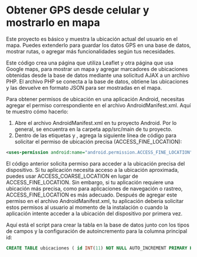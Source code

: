 # Obtener GPS desde celular y mostrarlo en mapa

Este proyecto es básico y muestra la ubicación actual del usuario en el mapa. Puedes extenderlo para guardar los datos GPS en una base de datos, mostrar rutas, o agregar más funcionalidades según tus necesidades.

Este código crea una página que utiliza Leaflet y otra página que usa Google maps, para mostrar un mapa y agregar marcadores de ubicaciones obtenidas desde la base de datos mediante una solicitud AJAX a un archivo PHP. El archivo PHP se conecta a la base de datos, obtiene las ubicaciones y las devuelve en formato JSON para ser mostradas en el mapa.



Para obtener permisos de ubicación en una aplicación Android, necesitas agregar el permiso correspondiente en el archivo AndroidManifest.xml. Aquí te muestro cómo hacerlo:

1.	Abre el archivo AndroidManifest.xml en tu proyecto Android. Por lo general, se encuentra en la carpeta app/src/main de tu proyecto.
2.	Dentro de las etiquetas <manifest> y </manifest>, agrega la siguiente línea de código para solicitar el permiso de ubicación precisa (ACCESS_FINE_LOCATION):

```xml
<uses-permission android:name="android.permission.ACCESS_FINE_LOCATION" /> 
```


El código anterior solicita permiso para acceder a la ubicación precisa del dispositivo. Si tu aplicación necesita acceso a la ubicación aproximada, puedes usar ACCESS_COARSE_LOCATION en lugar de ACCESS_FINE_LOCATION. Sin embargo, si tu aplicación requiere una ubicación más precisa, como para aplicaciones de navegación o rastreo, ACCESS_FINE_LOCATION es más adecuado.
Después de agregar este permiso en el archivo AndroidManifest.xml, tu aplicación debería solicitar estos permisos al usuario al momento de la instalación o cuando la aplicación intente acceder a la ubicación del dispositivo por primera vez.

Aquí está el script para crear la tabla en la base de datos junto con los tipos de campos y la configuración de autoincremento para la columna principal id:

```sql
CREATE TABLE ubicaciones ( id INT(11) NOT NULL AUTO_INCREMENT PRIMARY KEY, latitud DECIMAL(10, 6) NOT NULL, longitud DECIMAL(10, 6) NOT NULL, fecha TIMESTAMP DEFAULT CURRENT_TIMESTAMP );
```
